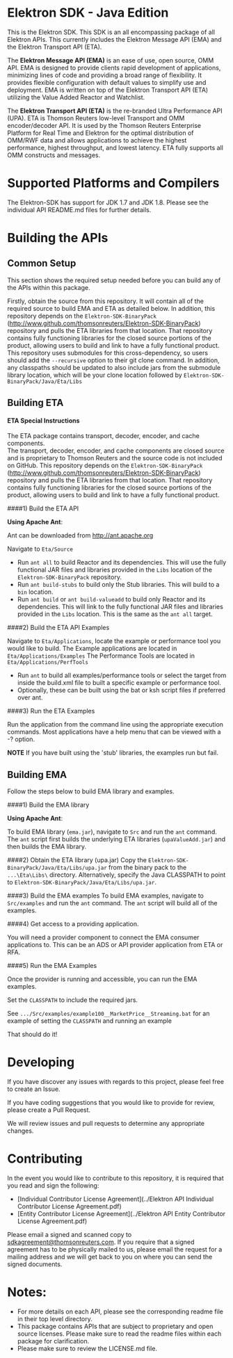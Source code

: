 # Elektron SDK - Java Edition
This is the Elektron SDK. This SDK is an all encompassing package of all Elektron APIs. This currently includes the Elektron Message API (EMA) and the Elektron Transport API (ETA).

The **Elektron Message API (EMA)** is an ease of use, open source, OMM API. EMA is designed to provide clients rapid development of applications, minimizing lines of code and providing a broad range of flexibility. It provides flexible configuration with default values to simplify use and deployment.  EMA is written on top of the Elektron Transport API (ETA) utilizing the Value Added Reactor and Watchlist. 

The **Elektron Transport API (ETA)** is the re-branded Ultra Performance API (UPA). ETA is Thomson Reuters low-level 
Transport and OMM encoder/decoder API.  It is used by the Thomson Reuters Enterprise Platform for Real Time and Elektron for the optimal distribution of OMM/RWF data and allows applications to achieve the highest performance, highest throughput, and lowest latency. ETA fully supports all OMM constructs and messages. 

# Supported Platforms and Compilers

The Elektron-SDK has support for JDK 1.7 and JDK 1.8.  Please see the individual API README.md files for further details.

# Building the APIs

## Common Setup
This section shows the required setup needed before you can build any of the APIs within this package.

Firstly, obtain the source from this repository. It will contain all of the required source to build EMA and ETA as detailed below.
In addition, this repository depends on the `Elektron-SDK-BinaryPack` (http://www.github.com/thomsonreuters/Elektron-SDK-BinaryPack) repository and pulls the ETA libraries from that location.  That repository contains fully functioning libraries for the closed source portions of the product, allowing users to build and link to have a fully functional product. 
This repository uses submodules for this cross-dependency, so users should add the `--recursive` option to their git clone command.  In addition, any classpaths should be updated to also include jars from the submodule library location, which will be your clone location followed by `Elektron-SDK-BinaryPack/Java/Eta/Libs`


## Building ETA

#### ETA Special Instructions
The ETA package contains transport, decoder, encoder, and cache components.  
The transport, decoder, encoder, and cache components are closed source and is proprietary to Thomson Reuters and the source code is not included on GitHub. 
This repository depends on the `Elektron-SDK-BinaryPack` (http://www.github.com/thomsonreuters/Elektron-SDK-BinaryPack) repository and pulls the ETA libraries from that location.  That repository contains fully functioning libraries for the closed source portions of the product, allowing users to build and link to have a fully functional product.


####1) Build the ETA API 

**Using Apache Ant**:

Ant can be downloaded from http://ant.apache.org

Navigate to `Eta/Source` 
-	Run `ant all` to build Reactor and its dependencies.  This will use the fully functional JAR files and libraries provided in the `Libs` location of the `Elektron-SDK-BinaryPack` repository.
-	Run `ant build-stubs` to build only the Stub libraries.  This will build to a `bin` location. 
-	Run `ant build` or `ant build-valueadd` to build only Reactor and its dependencies.  This will link to the fully functional JAR files and libraries provided in the `Libs` location.  This is the same as the `ant all` target.


####2) Build the ETA API Examples

Navigate to `Eta/Applications`, locate the example or performance tool you would like to build. 
The Example applications are located in `Eta/Applications/Examples`
The Performance Tools are located in `Eta/Applications/PerfTools`
-	Run `ant` to build all examples/performance tools or select the target from inside the build.xml file to built a specific example or performance tool.
-	Optionally, these can be built using the bat or ksh script files if preferred over ant.

####3) Run the ETA Examples

Run the application from the command line using the appropriate execution commands.  Most applications have a help menu that can be viewed with a -? option.

**NOTE** If you have built using the 'stub' libraries, the examples run but fail.  

## Building EMA

Follow the steps below to build EMA library and examples.




####1) Build the EMA library

**Using Apache Ant**:

To build EMA library (`ema.jar`), navigate to `Src` and run the `ant` command. 
The `ant` script first builds the underlying ETA libraries (`upaValueAdd.jar`) and then builds the EMA library.

####2) Obtain the ETA library (upa.jar) 
Copy the `Elektron-SDK-BinaryPack/Java/Eta/Libs/upa.jar` from the binary pack to the `...\Eta\Libs\` directory. Alternatively, specify the Java CLASSPATH to point to `Elektron-SDK-BinaryPack/Java/Eta/Libs/upa.jar`. 


####3) Build the EMA examples
To build EMA examples, navigate to `Src/examples` and run the `ant` command. The `ant` script will build all of the examples.


####4) Get access to a providing application. 

You will need a provider component to connect the EMA consumer applications to.  This can be an ADS or API provider application from ETA or RFA.

####5) Run the EMA Examples

Once the provider is running and accessible, you can run the EMA examples. 

Set the `CLASSPATH` to include the required jars.

See `.../Src/examples/example100__MarketPrice__Streaming.bat` for an example of setting the `CLASSPATH` and running an example

That should do it!  


# Developing 

If you have discover any issues with regards to this project, please feel free to create an Issue.

If you have coding suggestions that you would like to provide for review, please create a Pull Request.

We will review issues and pull requests to determine any appropriate changes.


# Contributing
In the event you would like to contribute to this repository, it is required that you read and sign the following:

- [Individual Contributor License Agreement](../Elektron API Individual Contributor License Agreement.pdf)
- [Entity Contributor License Agreement](../Elektron API Entity Contributor License Agreement.pdf)

Please email a signed and scanned copy to sdkagreement@thomsonreuters.com.  If you require that a signed agreement has to be physically mailed to us, please email the request for a mailing address and we will get back to you on where you can send the signed documents.


# Notes:
- For more details on each API, please see the corresponding readme file in their top level directory.
- This package contains APIs that are subject to proprietary and open source licenses.  Please make sure to read the readme files within each package for clarification.
- Please make sure to review the LICENSE.md file.
